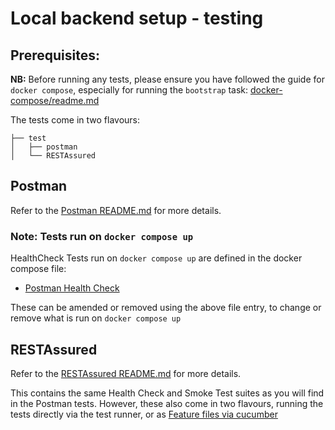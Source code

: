 # Local backend setup - testing

## Prerequisites:
**NB:** Before running any tests, please ensure you have followed the guide for `docker compose`, especially for running the `bootstrap` task:
[docker-compose/readme.md](https://github.com/Backbase/local-backend-setup/blob/main/development/docker-compose/readme.md)

The tests come in two flavours:
```
├── test
│   ├── postman
│   └── RESTAssured     
```

## Postman

Refer to the [Postman README.md](https://github.com/Backbase/local-backend-setup/blob/main/test/postman/README.md) for more details.

### Note: Tests run on `docker compose up`
HealthCheck Tests run on `docker compose up` are defined in the docker compose file:
- [Postman Health Check](https://github.com/search?q=repo%3ABackbase%2Flocal-backend-setup%20postman-health-check%3A&type=code)

These can be amended or removed using the above file entry, to change or remove what is run on `docker compose up`

## RESTAssured

Refer to the [RESTAssured README.md](https://github.com/Backbase/local-backend-setup/blob/main/test/RESTAssured/README.md) for more details.

This contains the same Health Check and Smoke Test suites as you will find in the Postman tests.
However, these also come in two flavours, running the tests directly via the test runner, or as [Feature files via cucumber](https://cucumber.io/docs/gherkin/reference/)